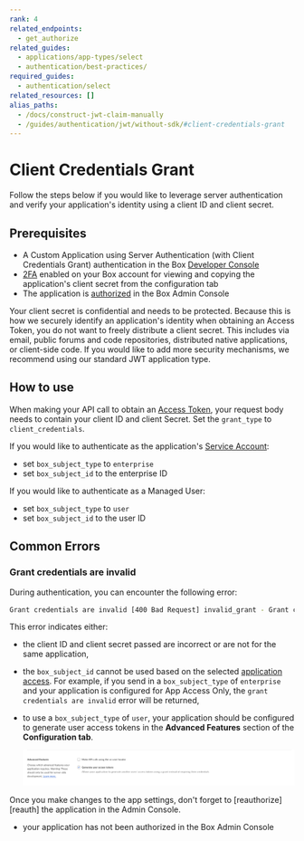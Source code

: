 ```yaml
---
rank: 4
related_endpoints:
  - get_authorize
related_guides:
  - applications/app-types/select
  - authentication/best-practices/
required_guides:
  - authentication/select
related_resources: []
alias_paths:
  - /docs/construct-jwt-claim-manually
  - /guides/authentication/jwt/without-sdk/#client-credentials-grant
---
```


# Client Credentials Grant

Follow the steps below if you would like to leverage server authentication and
verify your application's identity using a client ID and client secret.

## Prerequisites

- A Custom Application using Server Authentication (with Client Credentials Grant) authentication in the Box [Developer Console][devconsole]
- [2FA][2fa] enabled on your Box account for viewing and copying the application's client secret from the configuration tab
- The application is [authorized][auth] in the Box Admin Console

<Message danger>

Your client secret is confidential and needs to be protected. Because this is
how we securely identify an application's identity when obtaining an
Access Token, you do not want to freely distribute a client secret. This
includes via email, public forums and code repositories, distributed native
applications, or client-side code. If you would like to add more security
mechanisms, we recommend using our standard JWT application type.

</Message>

## How to use

When making your API call to obtain an [Access Token][accesstoken], your
request body needs to contain your client ID and client Secret. Set the
`grant_type` to `client_credentials`.

If you would like to authenticate as the application's [Service Account][sa]:

- set `box_subject_type` to `enterprise`
- set `box_subject_id` to the enterprise ID

If you would like to authenticate as a Managed User:

- set `box_subject_type` to `user`
- set `box_subject_id` to the user ID

<Samples id='x_auth' variant='with_client_credentials' ></Samples>

## Common Errors

<!--alex ignore invalid-->

### Grant credentials are invalid

During authentication, you can encounter the following error:

```sh
Grant credentials are invalid [400 Bad Request] invalid_grant - Grant credentials are invalid
```

This error indicates either:

- the client ID and client secret passed are incorrect or are not for the same application,

- the `box_subject_id` cannot be used based on the selected [application access][aa]. For example, if you send in a `box_subject_type` of `enterprise` and your application is configured for App Access Only, the `grant credentials are invalid` error will be returned,

- to use a `box_subject_type` of `user`, your application should be configured to generate user access tokens in the **Advanced Features** section of the **Configuration tab**.

  ![Generate access tokens check](../images/generate-access-tokens.png)

<Message warning>
Once you make changes to the app settings, don't forget to [reauthorize][reauth] the application in the Admin Console.
</Message>

- your application has not been authorized in the Box Admin Console

<!-- i18n-enable localize-links -->

[2fa]: https://support.box.com/hc/en-us/articles/360043697154-Two-Factor-Authentication-Set-Up-for-Your-Account

<!-- i18n-disable localize-links -->

[devconsole]: https://app.box.com/developers/console
[accesstoken]: e://post-oauth2-token/
[sa]: page://platform/user-types/#service-account/
[auth]: g://authorization
[aa]: g://authentication/client-credentials/client-credentials-setup/#application-access
[reauth]: g://authorization/custom-app-approval#re-authorization-on-changes
